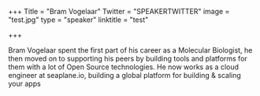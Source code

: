 +++
Title = "Bram Vogelaar"
Twitter = "SPEAKERTWITTER"
image = "test.jpg"
type = "speaker"
linktitle = "test"

+++

Bram Vogelaar spent the first part of his career as a Molecular Biologist, he then moved on to supporting his peers by building tools and platforms for them with a lot of Open Source technologies. He now works as a cloud engineer at seaplane.io, building a global platform for building & scaling your apps
